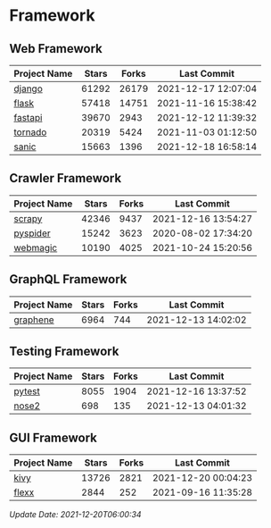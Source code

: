 # Framework

## Web Framework
| Project Name | Stars | Forks | Last Commit |
| ------------ | ----- | ----- | ----------- |
| [django](https://github.com/django/django) | 61292 | 26179 | 2021-12-17 12:07:04 |
| [flask](https://github.com/pallets/flask) | 57418 | 14751 | 2021-11-16 15:38:42 |
| [fastapi](https://github.com/tiangolo/fastapi) | 39670 | 2943 | 2021-12-12 11:39:32 |
| [tornado](https://github.com/tornadoweb/tornado) | 20319 | 5424 | 2021-11-03 01:12:50 |
| [sanic](https://github.com/sanic-org/sanic) | 15663 | 1396 | 2021-12-18 16:58:14 |

## Crawler Framework
| Project Name | Stars | Forks | Last Commit |
| ------------ | ----- | ----- | ----------- |
| [scrapy](https://github.com/scrapy/scrapy) | 42346 | 9437 | 2021-12-16 13:54:27 |
| [pyspider](https://github.com/binux/pyspider) | 15242 | 3623 | 2020-08-02 17:34:20 |
| [webmagic](https://github.com/code4craft/webmagic) | 10190 | 4025 | 2021-10-24 15:20:56 |

## GraphQL Framework
| Project Name | Stars | Forks | Last Commit |
| ------------ | ----- | ----- | ----------- |
| [graphene](https://github.com/graphql-python/graphene) | 6964 | 744 | 2021-12-13 14:02:02 |

## Testing Framework
| Project Name | Stars | Forks | Last Commit |
| ------------ | ----- | ----- | ----------- |
| [pytest](https://github.com/pytest-dev/pytest) | 8055 | 1904 | 2021-12-16 13:37:52 |
| [nose2](https://github.com/nose-devs/nose2) | 698 | 135 | 2021-12-13 04:01:32 |

## GUI Framework
| Project Name | Stars | Forks | Last Commit |
| ------------ | ----- | ----- | ----------- |
| [kivy](https://github.com/kivy/kivy) | 13726 | 2821 | 2021-12-20 00:04:23 |
| [flexx](https://github.com/flexxui/flexx) | 2844 | 252 | 2021-09-16 11:35:28 |

*Update Date: 2021-12-20T06:00:34*